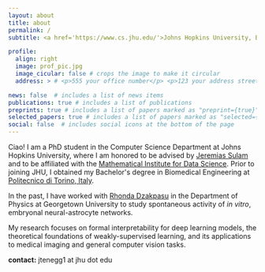 ```yaml
---
layout: about
title: about
permalink: /
subtitle: <a href='https://www.cs.jhu.edu/'>Johns Hopkins University, Baltimore, MD</a>

profile:
  align: right
  image: prof_pic.jpg
  image_cicular: false # crops the image to make it circular
  address: > # <p>555 your office number</p> <p>123 your address street</p> <p>Your City, State 12345</p>

news: false  # includes a list of news items
publications: true # includes a list of publications
preprints: true # includes a list of papers marked as "preprint={true}"
selected_papers: true # includes a list of papers marked as "selected={true}"
social: false  # includes social icons at the bottom of the page
---
```


Ciao! I am a PhD student in the Computer Science Department at Johns Hopkins University, where I am honored to be advised by [Jeremias Sulam](https://sites.google.com/view/jsulam) and to be affiliated with the [Mathematical Institute for Data Science](https://www.minds.jhu.edu/). Prior to joining JHU, I obtained my Bachelor's degree in Biomedical Engineering at [Politecnico di Torino, Italy](https://www.polito.it/).

In the past, I have worked with [Rhonda Dzakpasu](https://physics.georgetown.edu/rhonda-dzakpasu/) in the Department of Physics at Georgetown University to study spontaneous activity of *in vitro*, embryonal neural-astrocyte networks.

My research focuses on formal interpretability for deep learning models, the theoretical foundations of weakly-supervised learning, and its applications to medical imaging and general computer vision tasks.

**contact:** jtenegg1 at jhu dot edu
